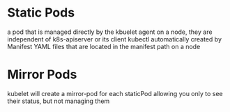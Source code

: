 # Static Pods
a pod that is managed directly by the kbuelet agent on a node, they are independent of k8s-apiserver or its client kubectl
automatically created by Manifest YAML files that are located in the manifest path on a node
  # Mirror Pods
  kubelet will create a mirror-pod for each staticPod allowing you only to see their status, but not managing them
